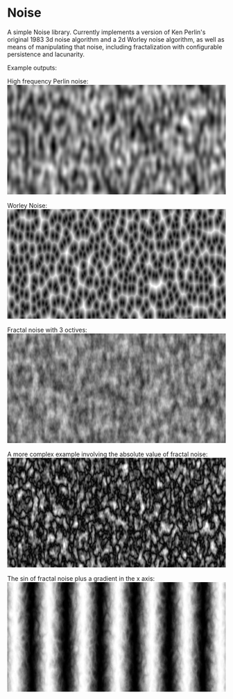 Noise
=====

A simple Noise library.  Currently implements a version of Ken Perlin's original 1983 3d noise algorithm and a 2d Worley noise algorithm, as well as means of manipulating that noise, including fractalization with configurable persistence and lacunarity.

Example outputs:

High frequency Perlin noise:
![Alt text](/Examples/Noise.png "Perlin Noise")

Worley Noise:
![Alt text](/Examples/Worley.png "Worley Noise")

Fractal noise with 3 octives:
![Alt text](/Examples/FractalNoise.png "Fractal Noise")

A more complex example involving the absolute value of fractal noise:
![Alt text](/Examples/AbsFractalNoise.png "Absolute Value Fractal Noise")

The sin of fractal noise plus a gradient in the x axis:
![Alt text](/Examples/Stripes.png "Stripes")
